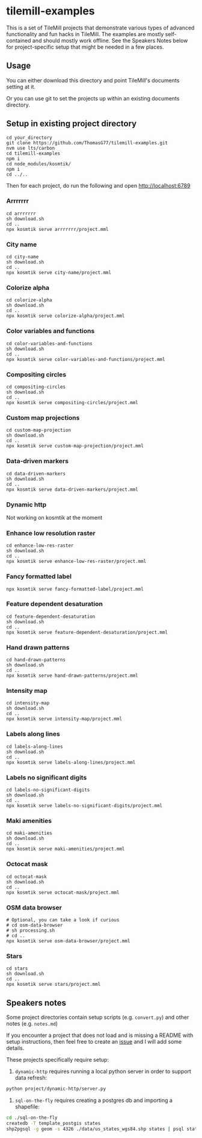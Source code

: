 # tilemill-examples

This is a set of TileMill projects that demonstrate various types of advanced
functionality and fun hacks in TileMill. The examples are mostly self-contained
and should mostly work offline. See the Speakers Notes below for project-specific setup that might be needed in a few places.


## Usage

You can either download this directory and point TileMill's documents setting at it.

Or you can use git to set the projects up within an existing documents directory.

## Setup in existing project directory

    cd your_directory
    git clone https://github.com/ThomasG77/tilemill-examples.git
    nvm use lts/carbon
    cd tilemill-examples
    npm i
    cd node_modules/kosmtik/
    npm i
    cd ../..

Then for each project, do run the following and open <http://localhost:6789>

### Arrrrrrr

    cd arrrrrrr
    sh download.sh
    cd ..
    npx kosmtik serve arrrrrrr/project.mml

### City name

    cd city-name
    sh download.sh
    cd ..
    npx kosmtik serve city-name/project.mml

### Colorize alpha

    cd colorize-alpha
    sh download.sh
    cd ..
    npx kosmtik serve colorize-alpha/project.mml

### Color variables and functions

    cd color-variables-and-functions
    sh download.sh
    cd ..
    npx kosmtik serve color-variables-and-functions/project.mml

### Compositing circles

    cd compositing-circles
    sh download.sh
    cd ..
    npx kosmtik serve compositing-circles/project.mml

### Custom map projections

    cd custom-map-projection
    sh download.sh
    cd ..
    npx kosmtik serve custom-map-projection/project.mml

### Data-driven markers

    cd data-driven-markers
    sh download.sh
    cd ..
    npx kosmtik serve data-driven-markers/project.mml

### Dynamic http

Not working on kosmtik at the moment

### Enhance low resolution raster

    cd enhance-low-res-raster
    sh download.sh
    cd ..
    npx kosmtik serve enhance-low-res-raster/project.mml

### Fancy formatted label

    npx kosmtik serve fancy-formatted-label/project.mml

### Feature dependent desaturation

    cd feature-dependent-desaturation
    sh download.sh
    cd ..
    npx kosmtik serve feature-dependent-desaturation/project.mml

### Hand drawn patterns

    cd hand-drawn-patterns
    sh download.sh
    cd ..
    npx kosmtik serve hand-drawn-patterns/project.mml

### Intensity map

    cd intensity-map
    sh download.sh
    cd ..
    npx kosmtik serve intensity-map/project.mml

### Labels along lines

    cd labels-along-lines
    sh download.sh
    cd ..
    npx kosmtik serve labels-along-lines/project.mml

### Labels no significant digits

    cd labels-no-significant-digits
    sh download.sh
    cd ..
    npx kosmtik serve labels-no-significant-digits/project.mml

### Maki amenities

    cd maki-amenities
    sh download.sh
    cd ..
    npx kosmtik serve maki-amenities/project.mml

### Octocat mask

    cd octocat-mask
    sh download.sh
    cd ..
    npx kosmtik serve octocat-mask/project.mml

### OSM data browser

    # Optional, you can take a look if curious
    # cd osm-data-browser
    # sh processing.sh
    # cd ..
    npx kosmtik serve osm-data-browser/project.mml

### Stars

    cd stars
    sh download.sh
    cd ..
    npx kosmtik serve stars/project.mml

## Speakers notes

Some project directories contain setup scripts (e.g. `convert.py`) and other notes (e.g. `notes.md`)

If you encounter a project that does not load and is missing a README with setup instructions, then feel free to create an [issue](https://github.com/springmeyer/tilemill-examples/issues) and I will add some details.

These projects specifically require setup:

1. `dynamic-http` requires running a local python server in order to support data refresh:

```sh
python project/dynamic-http/server.py
```

1. `sql-on-the-fly` requires creating a postgres db and importing a shapefile:

```sh
cd ./sql-on-the-fly
createdb -T template_postgis states
shp2pgsql -g geom -s 4326 ./data/us_states_wgs84.shp states | psql states
```
